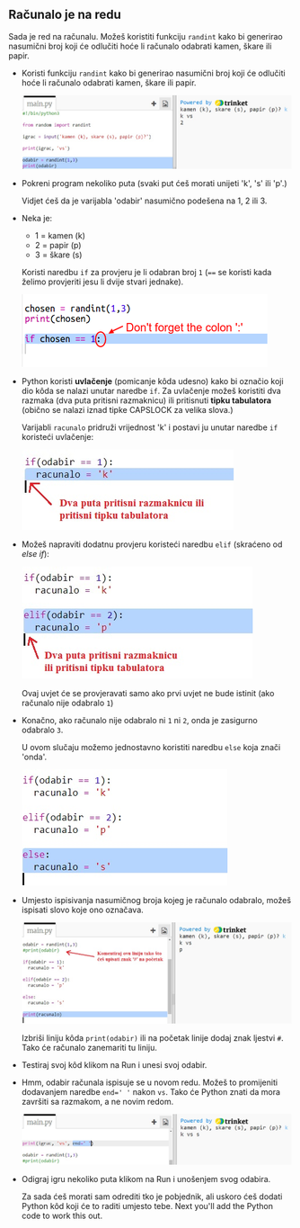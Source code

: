 ## Računalo je na redu

Sada je red na računalu. Možeš koristiti funkciju `randint` kako bi generirao nasumični broj koji će odlučiti hoće li računalo odabrati kamen, škare ili papir.

+ Koristi funkciju `randint` kako bi generirao nasumični broj koji će odlučiti hoće li računalo odabrati kamen, škare ili papir.
    
    ![screenshot](images/rps-randint.png)

+ Pokreni program nekoliko puta (svaki put ćeš morati unijeti 'k', 's' ili 'p'.)
    
    Vidjet ćeš da je varijabla 'odabir' nasumično podešena na 1, 2 ili 3.

+ Neka je:
    
    + 1 = kamen (k)
    + 2 = papir (p)
    + 3 = škare (s)
    
    Koristi naredbu `if` za provjeru je li odabran broj `1` (`==` se koristi kada želimo provjeriti jesu li dvije stvari jednake).
    
    ![screenshot](images/rps-if-1.png)

+ Python koristi **uvlačenje** (pomicanje kôda udesno) kako bi označio koji dio kôda se nalazi unutar naredbe `if`. Za uvlačenje možeš koristiti dva razmaka (dva puta pritisni razmaknicu) ili pritisnuti **tipku tabulatora** (obično se nalazi iznad tipke CAPSLOCK za velika slova.)
    
    Varijabli `racunalo` pridruži vrijednost 'k' i postavi ju unutar naredbe `if` koristeći uvlačenje:
    
    ![screenshot](images/rps-indent.png)

+ Možeš napraviti dodatnu provjeru koristeći naredbu `elif` (skraćeno od *else if*):
    
    ![screenshot](images/rps-elif-2.png)
    
    Ovaj uvjet će se provjeravati samo ako prvi uvjet ne bude istinit (ako računalo nije odabralo `1`)

+ Konačno, ako računalo nije odabralo ni `1` ni `2`, onda je zasigurno odabralo `3`.
    
    U ovom slučaju možemo jednostavno koristiti naredbu `else` koja znači 'onda'.
    
    ![screenshot](images/rps-else-3.png)

+ Umjesto ispisivanja nasumičnog broja kojeg je računalo odabralo, možeš ispisati slovo koje ono označava.
    
    ![screenshot](images/rps-print-computer.png)
    
    Izbriši liniju kôda `print(odabir)` ili na početak linije dodaj znak ljestvi `#`. Tako će računalo zanemariti tu liniju.

+ Testiraj svoj kôd klikom na Run i unesi svoj odabir.

+ Hmm, odabir računala ispisuje se u novom redu. Možeš to promijeniti dodavanjem naredbe `end=' '` nakon `vs`. Tako će Python znati da mora završiti sa razmakom, a ne novim redom.
    
    ![screenshot](images/rps-same-line.png)

+ Odigraj igru nekoliko puta klikom na Run i unošenjem svog odabira.
    
    Za sada ćeš morati sam odrediti tko je pobjednik, ali uskoro ćeš dodati Python kôd koji će to raditi umjesto tebe. Next you'll add the Python code to work this out.